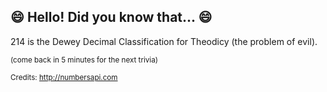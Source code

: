 ## :smile: Hello! Did you know that... :smile:
214 is the Dewey Decimal Classification for Theodicy (the problem of evil).

<sup>(come back in 5 minutes for the next trivia)</sup>


<sup>Credits: http://numbersapi.com</sup>
